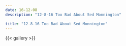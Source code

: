 ```yaml
---
date: 16-12-08
description: "12-8-16 Too Bad About Sed Monnington"

title: "12-8-16 Too Bad About Sed Monnington"
---
```

{{< gallery >}}
